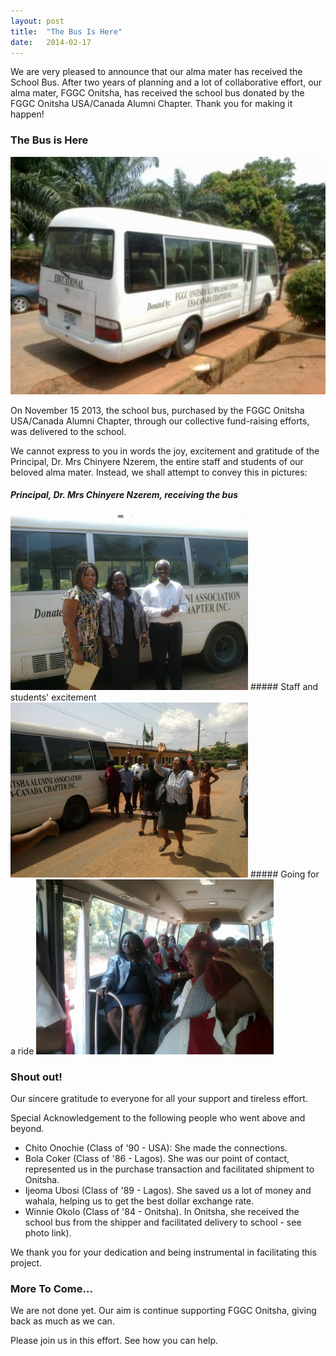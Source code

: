 ```yaml
---
layout: post
title:  "The Bus Is Here"
date:   2014-02-17
---
```

<!--<img style="float: left; padding: 3px 3px 0px 3px;" src="/images/schoolbus1.jpg" width="150" height="100" alt="School Bus"> -->
We are very pleased to announce that our alma mater has received the School Bus. After two years of planning and a lot of collaborative effort, our alma mater, FGGC Onitsha, has received the school bus donated by the FGGC Onitsha USA/Canada Alumni Chapter. Thank you for making it happen! 

### The Bus is Here
<img src="/images/schoolbus1.jpg" width="670" height="380" alt="School Bus">  

On November 15 2013, the school bus, purchased by the FGGC Onitsha USA/Canada Alumni Chapter, through our collective fund-raising efforts, was delivered to the school.

We cannot express to you in words the joy, excitement and gratitude of the Principal, Dr. Mrs Chinyere Nzerem, the entire staff and students of our beloved alma mater. Instead, we shall attempt to convey this in pictures:

##### Principal, Dr. Mrs Chinyere Nzerem, receiving the bus
<img src="/images/schoolbusprincipal.jpg" width="380" height="280" alt="School Bus">
##### Staff and students' excitement
<img src="/images/schoolbusceleb.jpg" width="380" height="280" alt="Celebration">
##### Going for a ride
<img src="/images/schoolbusinside.jpg" width="380" height="280" alt="Riding">


### Shout out!
Our sincere gratitude to everyone for all your support and tireless effort.  

Special Acknowledgement to the following people who went above and beyond.  
- Chito Onochie (Class of '90 - USA): She made the connections.   
- Bola Coker (Class of '86 - Lagos). She was our point of contact, represented us in the purchase transaction and facilitated shipment to Onitsha.  
- Ijeoma Ubosi (Class of '89 - Lagos). She saved us a lot of money and wahala, helping us to get the best dollar exchange rate.  
- Winnie Okolo (Class of '84 - Onitsha). In Onitsha, she received the school bus from the shipper and facilitated delivery to school - see photo link).   

We thank you for your dedication and being instrumental in facilitating this project.

### More To Come...
We are not done yet. Our aim is continue supporting FGGC Onitsha, giving back as much as we can.

Please join us in this effort. See how you can help.
